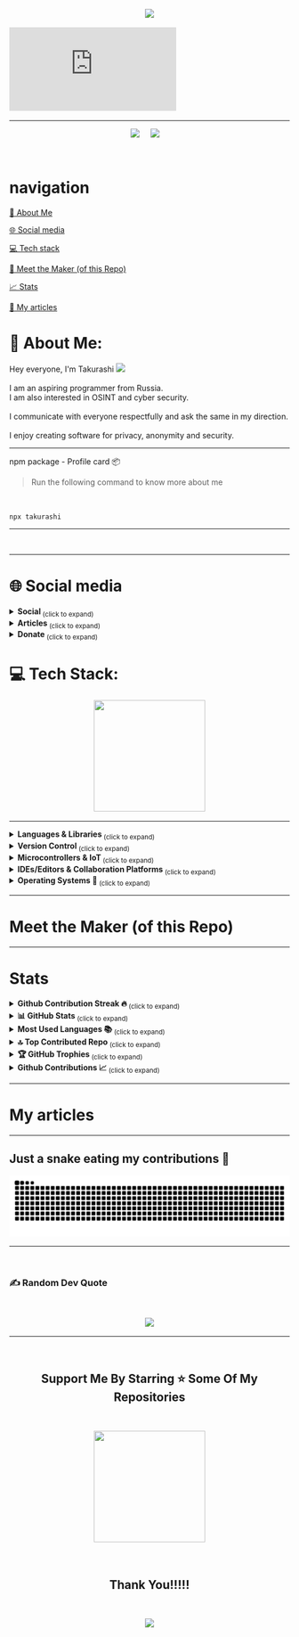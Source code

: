 <p align="center">
  <img src="https://capsule-render.vercel.app/api?type=waving&color=gradient&height=90"/>
</p>

[![GitHub ReadMe Header](https://github.com/Takurashi/Takurashi/blob/main/animated-banner_github/index.html)](https://github.com/Takurashi/Takurashi/animated-banner_github)

---
<p align='center'>
<img src="https://komarev.com/ghpvc/?username=takurashi">&nbsp;&nbsp;&nbsp;&nbsp;
<img src="https://img.shields.io/github/followers/takurashi?style=social">&nbsp;&nbsp;&nbsp;&nbsp;
</p>
<br>

# navigation

[💫 About Me](https://github.com/Takurashi/Takurashi/edit/main/README.md#-about-me)

[🌐 Social media](https://github.com/Takurashi/Takurashi/edit/main/README.md#-social-media)

[💻 Tech stack](https://github.com/Takurashi/Takurashi/edit/main/README.md#-tech-stack)

[🧐 Meet the Maker (of this Repo)](https://github.com/Takurashi/Takurashi/edit/main/README.md#meet-the-maker-of-this-repo)

[📈 Stats](https://github.com/Takurashi/Takurashi/edit/main/README.md#stats)

[📑 My articles](https://github.com/Takurashi/Takurashi/edit/main/README.md#my-articles)


# 💫 About Me:
Hey everyone, I'm Takurashi <img src="https://media.giphy.com/media/hvRJCLFzcasrR4ia7z/giphy.gif" width="30px"><br>  <br>I am an aspiring programmer from Russia.<br>I am also interested in OSINT and cyber security.<br><br>I communicate with everyone respectfully and ask the same in my direction.<br><br>I enjoy creating software for privacy, anonymity and security.

---

npm package - Profile card 📦 
<br>

> Run the following command to know more about me

<br> 

```
npx takurashi
```

<hr>
<br>

---

# 🌐 Social media

<details>
  <summary><strong> Social </strong> <sub> (click to expand) </sub></summary>
  <br>
  
#### Main 
> [![YouTube](https://img.shields.io/badge/YouTube-%23FF0000.svg?logo=YouTube&logoColor=white)](https://youtube.com/@takurashime) [![TikTok](https://img.shields.io/badge/TikTok-%23000000.svg?logo=TikTok&logoColor=white)](https://tiktok.com/@takurashime) [![YouTube](https://img.shields.io/badge/YouTube-%23FF0000.svg?logo=YouTube&logoColor=white)](https://youtube.com/@takurashi)

#### My life

>[![X](https://img.shields.io/badge/X-black.svg?logo=X&logoColor=white)](https://x.com/takurashime) [![Instagram](https://img.shields.io/badge/Instagram-%23E4405F.svg?logo=Instagram&logoColor=white)](https://instagram.com/takurashime) [![Reddit](https://img.shields.io/badge/Reddit-%23FF4500.svg?logo=Reddit&logoColor=white)](https://reddit.com/user/takurashime)

#### For the community
> [![Discord](https://img.shields.io/badge/Discord-%237289DA.svg?logo=discord&logoColor=white)](https://discord.gg/takurashime) [![Twitch](https://img.shields.io/badge/Twitch-%239146FF.svg?logo=Twitch&logoColor=white)](https://twitch.tv/takurashime) 

#### My activities
> [![LinkedIn](https://img.shields.io/badge/LinkedIn-%230077B5.svg?logo=linkedin&logoColor=white)](https://linkedin.com/in/takurashime)

<br>
</details>

<details>
  <summary><strong> Articles </strong> <sub> (click to expand) </sub></summary>
  <br>
<h6>✉️ I publish information in Russian and English on my social media accounts.</h6>

<details>
  <summary><strong> In Russia </strong> <sub> (click to expand) </sub></summary>
  <br>

#### Web3
> 1

#### IT
> 2

#### Miscellaneous
> 3

<br>
</details>

<details>
  <summary><strong> In English </strong> <sub> (click to expand) </sub></summary>
  <br>

#### Web3
> 1

#### IT
> 2

#### Miscellaneous
> 3

<br>
</details>

<br>
</details>

<details>
  <summary><strong> Donate </strong> <sub> (click to expand) </sub></summary>
  <br>

  1

  <br>
</details>

# 💻 Tech Stack:

<p align='center'>
<img src="https://media.giphy.com/media/TEnXkcsHrP4YedChhA/giphy.gif" width="200" height="200" frameBorder="0" class="giphy-embed" allowFullScreen></img></p>

--- 

<details>
  <summary><strong> Languages & Libraries </strong> <sub> (click to expand) </sub></summary>
  <br>

![Python](https://img.shields.io/badge/python-3670A0?style=for-the-badge&logo=python&logoColor=ffdd54) 

<br>
</details>

<details>
  <summary><strong> Version Control </strong> <sub> (click to expand) </sub></summary>
  <br>

![Git](https://img.shields.io/badge/git-%23F05033.svg?style=for-the-badge&logo=git&logoColor=white) ![GitHub](https://img.shields.io/badge/github-%23121011.svg?style=for-the-badge&logo=github&logoColor=white) ![GitLab](https://img.shields.io/badge/gitlab-%23181717.svg?style=for-the-badge&logo=gitlab&logoColor=white)

<br>
</details>

<details>
  <summary><strong> Microcontrollers & IoT </strong> <sub> (click to expand) </sub></summary>
  <br>

![Arduino](https://img.shields.io/badge/-Arduino-00979D?style=for-the-badge&logo=Arduino&logoColor=white) ![Raspberry Pi](https://img.shields.io/badge/-Raspberry_Pi-C51A4A?style=for-the-badge&logo=Raspberry-Pi)

<br>
</details>

<details>
  <summary><strong> IDEs/Editors & Collaboration Platforms </strong> <sub> (click to expand) </sub></summary>
  <br>

<img src="https://img.shields.io/badge/Visual%20Studio%20Code-0078d7.svg?style=for-the-badge&logo=visual-studio-code&logoColor=white">&nbsp;&nbsp;
<img src="https://img.shields.io/badge/Visual%20Studio-5C2D91.svg?style=for-the-badge&logo=visual-studio&logoColor=white">&nbsp;&nbsp;

<br>
</details>

<details>
  <summary><strong> Operating Systems 🐧 </strong> <sub> (click to expand) </sub></summary>
  <br>

<br>
<p align='center'>
<img src="https://media.giphy.com/media/WFZvB7VIXBgiz3oDXE/giphy.gif" width="200" height="200" frameBorder="0" class="giphy-embed" allowFullScreen></img></p>
<br>
<p align='center'>
<img src="https://img.shields.io/badge/Arch%20Linux-1793D1?logo=arch-linux&logoColor=fff&style=for-the-badge">&nbsp;&nbsp;
<img src="https://img.shields.io/badge/Debian-D70A53?style=for-the-badge&logo=debian&logoColor=white">&nbsp;&nbsp;
<img src="https://img.shields.io/badge/Kali-268BEE?style=for-the-badge&logo=kalilinux&logoColor=white">&nbsp;&nbsp;
<img src="https://img.shields.io/badge/Windows-0078D6?style=for-the-badge&logo=windows&logoColor=white">&nbsp;&nbsp;
</p>

<br>
</details>

---

# Meet the Maker (of this Repo)

---

# Stats

<details>
  <summary><strong> Github Contribution Streak 🔥  </strong> <sub> (click to expand) </sub></summary>
  <br>

<br>
<p align='center'><img src="https://nirzak-streak-stats.vercel.app/?user=takurashi&theme=blue_navy&hide_border=false"></p>

<hr><br>

<br>
</details>

<details>
  <summary><strong> 📊 GitHub Stats </strong> <sub> (click to expand) </sub></summary>
  <br>

  <br>
<p align='center'><img src="https://github-readme-stats.vercel.app/api?username=takurashi&theme=blue_navy&hide_border=false&include_all_commits=false&count_private=false"></p>

<hr><br>
  
<br>
</details>

<details>
  <summary><strong> Most Used Languages 📚 </strong> <sub> (click to expand) </sub></summary>
  <br>

  <br>
<p align='center'>
<img src="https://github-readme-stats.vercel.app/api/top-langs/?username=takurashi&theme=blue_navy&hide_border=false&include_all_commits=false&count_private=false&layout=compact">
</p>
<p align='center'>
<h6>Note : Does not indicate my skill level or anything like that, it's a GitHub metric of which languages have the most code on GitHub.</h6>
</p>

<hr>
<br>
  
<br>
</details>

<details>
  <summary><strong> 🔝 Top Contributed Repo </strong> <sub> (click to expand) </sub></summary>
  <br>

  <br>
<p align='center'><img src="https://github-contributor-stats.vercel.app/api?username=takurashi&limit=5&theme=blue_navy&combine_all_yearly_contributions=true"></p>

<hr><br>
  
<br>
</details>

<details>
  <summary><strong> 🏆 GitHub Trophies </strong> <sub> (click to expand) </sub></summary>
  <br>

  ![](https://github-profile-trophy.vercel.app/?username=takurashi&theme=radical&no-frame=false&no-bg=false&margin-w=4)
  
<br>
</details>

<details>
  <summary><strong> Github Contributions 📈 </strong> <sub> (click to expand) </sub></summary>
  <br>

  [![Ashutosh's github activity graph](https://github-readme-activity-graph.vercel.app/graph?username=takurashi&bg_color=0c0e10&color=70a7ff&line=24a6d6&point=545455&area=true&hide_border=true)](https://github.com/ashutosh00710/github-readme-activity-graph)
  
<br>
</details>

---

# My articles

---

## Just a snake eating my contributions 🐍
<p align='center'>
<picture>
  <source
    media="(prefers-color-scheme: dark)"
    srcset="https://raw.githubusercontent.com/Takurashi/Takurashi/d5ce0df35ec5abd23ab96f5125b28f4c22ff3ee5/snake/github-contribution-grid-snake-dark.svg"
  />
  <source
    media="(prefers-color-scheme: light)"
    srcset="https://raw.githubusercontent.com/Takurashi/Takurashi/d5ce0df35ec5abd23ab96f5125b28f4c22ff3ee5/snake/github-contribution-grid-snake.svg"
  />
  <img
    alt="github contribution grid snake animation"
    src="https://raw.githubusercontent.com/Takurashi/Takurashi/d5ce0df35ec5abd23ab96f5125b28f4c22ff3ee5/snake/github-contribution-grid-snake.svg"
  />
</picture>

</p>

<hr>
<br>

### ✍️ Random Dev Quote

<br>
<p align='center'>
<img src="https://quotes-github-readme.vercel.app/api?type=horizontal&theme=radical">
</p>
<hr>
<br>
<h2 align='center'>Support Me By Starring ⭐ Some Of My Repositories</h2>
<br>

<p align='center'>
<img src="https://media.giphy.com/media/O51MQ3DduOcGW6ofR3/giphy.gif" width="200" height="200" frameBorder="0" class="giphy-embed" allowFullScreen></img></p>
<br>

<h2 align='center'>Thank You!!!!!</h2>
<br>
<p align="center">
  <img src="https://capsule-render.vercel.app/api?type=waving&color=gradient&height=90&section=footer"/>
</p>
